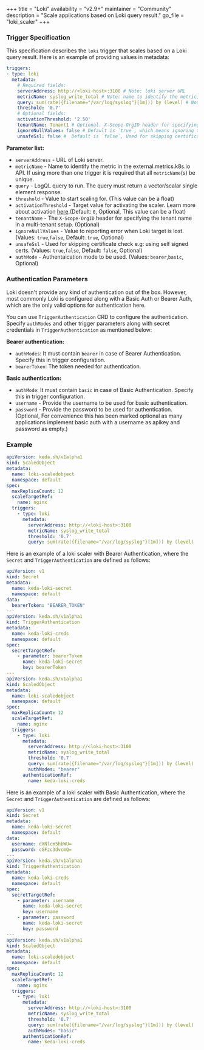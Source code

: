 +++
title = "Loki"
availability = "v2.9+"
maintainer = "Community"
description = "Scale applications based on Loki query result."
go_file = "loki_scaler"
+++

### Trigger Specification

This specification describes the `loki` trigger that scales based on a Loki query result. Here is an example of providing values in metadata:

```yaml
triggers:
- type: loki
  metadata:
    # Required fields:
    serverAddress: http://<loki-host>:3100 # Note: loki server URL 
    metricName: syslog_write_total # Note: name to identify the metric, generated value would be `loki-syslog_write_total`
    query: sum(rate({filename="/var/log/syslog"}[1m])) by (level) # Note: query must return a vector/scalar single element response
    threshold: '0.7'
    # Optional fields:
    activationThreshold: '2.50'
    tenantName: Tenant1 # Optional. X-Scope-OrgID header for specifying the tenant name in a multi-tenant setup.
    ignoreNullValues: false # Default is `true`, which means ignoring the empty value list from Loki. Set to `false` the scaler will return error when Loki target is lost
    unsafeSsl: false #  Default is `false`, Used for skipping certificate check when having self signed certs for Loki endpoint
```

**Parameter list:**

- `serverAddress` - URL of Loki server.
- `metricName` - Name to identify the metric in the external.metrics.k8s.io API. If using more than one trigger it is required that all `metricName`(s) be unique.
- `query` - LogQL query to run. The query must return a vector/scalar single element response.
- `threshold` - Value to start scaling for. (This value can be a float)
- `activationThreshold` - Target value for activating the scaler. Learn more about activation [here](./../concepts/scaling-deployments.md#activating-and-scaling-thresholds).(Default: `0`, Optional, This value can be a float)
- `tenantName` - The `X-Scope-OrgID` header for specifying the tenant name in a multi-tenant setup. (Optional)
- `ignoreNullValues` - Value to reporting error when Loki target is lost. (Values: `true`,`false`, Default: `true`, Optional)
- `unsafeSsl` - Used for skipping certificate check e.g: using self signed certs. (Values: `true`,`false`, Default: `false`, Optional)
- `authMode` - Authentaication mode to be used. (Values: `bearer`,`basic`, Optional)

### Authentication Parameters

Loki doesn't provide any kind of authentication out of the box. However, most commonly Loki is configured along with a Basic Auth or Bearer Auth, which are the only valid options for authentication here.

You can use `TriggerAuthentication` CRD to configure the authentication. Specify `authModes` and other trigger parameters along with secret credentials in `TriggerAuthentication` as mentioned below:

**Bearer authentication:**
- `authModes`: It must contain `bearer` in case of Bearer Authentication. Specify this in trigger configuration.
- `bearerToken`: The token needed for authentication.

**Basic authentication:**
- `authMode`: It must contain `basic` in case of Basic Authentication. Specify this in trigger configuration.
- `username` - Provide the username to be used for basic authentication.
- `password` - Provide the password to be used for authentication. (Optional, For convenience this has been marked optional as many applications implement basic auth with a username as apikey and password as empty.)

### Example

```yaml
apiVersion: keda.sh/v1alpha1
kind: ScaledObject
metadata:
  name: loki-scaledobject
  namespace: default
spec:
  maxReplicaCount: 12
  scaleTargetRef:
    name: nginx
  triggers:
    - type: loki
      metadata:
        serverAddress: http://<loki-host>:3100
        metricName: syslog_write_total
        threshold: '0.7'
        query: sum(rate({filename="/var/log/syslog"}[1m])) by (level)
```

Here is an example of a loki scaler with Bearer Authentication, where the `Secret` and `TriggerAuthentication` are defined as follows:

```yaml
apiVersion: v1
kind: Secret
metadata:
  name: keda-loki-secret
  namespace: default
data:
  bearerToken: "BEARER_TOKEN"
---
apiVersion: keda.sh/v1alpha1
kind: TriggerAuthentication
metadata:
  name: keda-loki-creds
  namespace: default
spec:
  secretTargetRef:
    - parameter: bearerToken
      name: keda-loki-secret
      key: bearerToken
---
apiVersion: keda.sh/v1alpha1
kind: ScaledObject
metadata:
  name: loki-scaledobject
  namespace: default
spec:
  maxReplicaCount: 12
  scaleTargetRef:
    name: nginx
  triggers:
    - type: loki
      metadata:
        serverAddress: http://<loki-host>:3100
        metricName: syslog_write_total
        threshold: '0.7'
        query: sum(rate({filename="/var/log/syslog"}[1m])) by (level)
        authModes: "bearer"
      authenticationRef:
        name: keda-loki-creds
```

Here is an example of a loki scaler with Basic Authentication, where the `Secret` and `TriggerAuthentication` are defined as follows:

```yaml
apiVersion: v1
kind: Secret
metadata:
  name: keda-loki-secret
  namespace: default
data:
  username: dXNlcm5hbWU=
  password: cGFzc3dvcmQ=
---
apiVersion: keda.sh/v1alpha1
kind: TriggerAuthentication
metadata:
  name: keda-loki-creds
  namespace: default
spec:
  secretTargetRef:
    - parameter: username
      name: keda-loki-secret
      key: username
    - parameter: password
      name: keda-loki-secret
      key: password
---
apiVersion: keda.sh/v1alpha1
kind: ScaledObject
metadata:
  name: loki-scaledobject
  namespace: default
spec:
  maxReplicaCount: 12
  scaleTargetRef:
    name: nginx
  triggers:
    - type: loki
      metadata:
        serverAddress: http://<loki-host>:3100
        metricName: syslog_write_total
        threshold: '0.7'
        query: sum(rate({filename="/var/log/syslog"}[1m])) by (level)
        authModes: "basic"
      authenticationRef:
        name: keda-loki-creds
```
